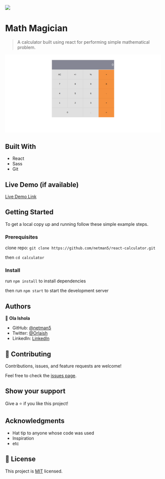 ![](https://img.shields.io/badge/Microverse-blueviolet)

# Math Magician

> A calculator built using react for performing simple mathematical problem.

![calculator](./images/calculator.png)

## Built With

- React
- Sass
- Git

## Live Demo (if available)

[Live Demo Link](https://livedemo.com)

## Getting Started

To get a local copy up and running follow these simple example steps.

### Prerequisites

clone repo: `git clone https://github.com/netman5/react-calculator.git`

then
`cd calculator`

### Install

run `npm install` to install dependencies

then run `npm start` to start the development server

## Authors

👤 **Ola Ishola**

- GitHub: [@netman5](https://github.com/netman5)
- Twitter: [@Orlaish](https://twitter.com/Orlaish)
- LinkedIn: [LinkedIn](https://www.linkedin.com/in/ola-ishola/)

## 🤝 Contributing

Contributions, issues, and feature requests are welcome!

Feel free to check the [issues page](../../issues/).

## Show your support

Give a ⭐️ if you like this project!

## Acknowledgments

- Hat tip to anyone whose code was used
- Inspiration
- etc

## 📝 License

This project is [MIT](./MIT.md) licensed.
